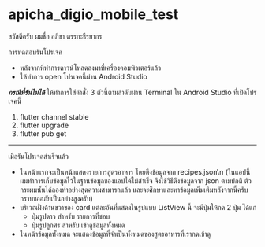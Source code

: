 # apicha_digio_mobile_test

สวัสดีครับ ผมชื่อ อภิชา ตรรกะธีรยากร

การทดสอบรันโปรเจค
- หลังจากที่ทำการดาวน์โหลดลงมาที่เครื่องคอมพิวเตอร์แล้ว
- ให้ทำการ open โปรเจคนี้ผ่าน Android Studio

***กรณีที่รันไม่ได้***
ให้ทำการใส่คำสั่ง 3 ตัวนี้ตามลำดับผ่าน Terminal ใน Android Studio ที่เปิดโปรเจคนี้
1. flutter channel stable
2. flutter upgrade
3. flutter pub get

---------------------------------------------------------

เมื่อรันโปรเจคสำเร็จแล้ว
- ในหน้าแรกจะเป็นหน้าแสดงรายการสูตรอาหาร โดยดึงข้อมูลจาก recipes.json\n
(ในแอปนี้ผมทำการเก็บข้อมูลไว้ในฐานข้อมูลของแอปได้ไม่สำเร็จ จึงใช้วิธีดึงข้อมูลจาก json ตามปกติ ตัวกระผมนั้นได้ลองทำอย่างสุดความสามารถแล้ว และจะศึกษาและหาข้อมูลเพิ่มเติมหลังจากนี้ครับ 
กราบขออภัยเป็นอย่างสูงครับ)
- บริเวณฝั่งด้านขวาของ card แต่ละอันที่แสดงในรูปแบบ ListView นี้ จะมีปุ่มให้กด 2 ปุ่ม ได้แก่
  - ปุ่มรูปดาว สำหรับ รายการที่ชอบ
  - ปุ่มรูปลูกศร สำหรับ เข้าดูข้อมูลทั้งหมด
- ในหน้าข้อมูลทั้งหมด จะแสดงข้อมูลที่จำเป็นทั้งหมดของสูตรอาหารที่เรากดเข้าดู
